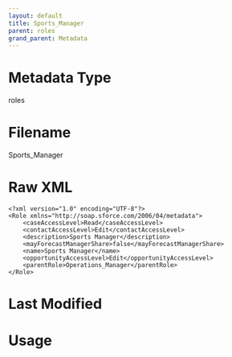 ```yaml
---
layout: default
title: Sports_Manager
parent: roles
grand_parent: Metadata
---
```

# Metadata Type
roles


# Filename 
Sports_Manager


# Raw XML
```
<?xml version="1.0" encoding="UTF-8"?>
<Role xmlns="http://soap.sforce.com/2006/04/metadata">
    <caseAccessLevel>Read</caseAccessLevel>
    <contactAccessLevel>Edit</contactAccessLevel>
    <description>Sports Manager</description>
    <mayForecastManagerShare>false</mayForecastManagerShare>
    <name>Sports Manager</name>
    <opportunityAccessLevel>Edit</opportunityAccessLevel>
    <parentRole>Operations_Manager</parentRole>
</Role>
```


# Last Modified


# Usage
